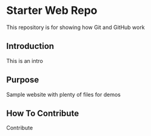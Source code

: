 # Starter Web Repo

This repository is for showing how Git and GitHub work

## Introduction

This is an intro

## Purpose

Sample website with plenty of files for demos

## How To Contribute

Contribute

